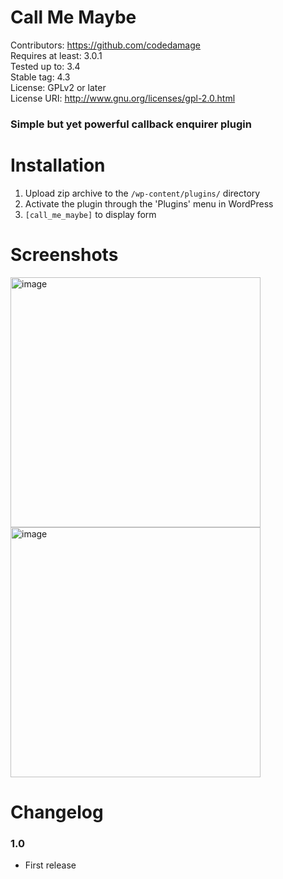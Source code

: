 # Call Me Maybe

Contributors: https://github.com/codedamage  
Requires at least: 3.0.1  
Tested up to: 3.4  
Stable tag: 4.3  
License: GPLv2 or later  
License URI: http://www.gnu.org/licenses/gpl-2.0.html

### Simple but yet powerful callback enquirer plugin

# Installation

1. Upload zip archive to the `/wp-content/plugins/` directory
2. Activate the plugin through the 'Plugins' menu in WordPress
3. `[call_me_maybe]` to display form

# Screenshots
<img alt="image" src="https://user-images.githubusercontent.com/35259313/187076783-7ae3a0a7-6aab-42de-8d95-7e36834aa2b5.png" width="400"/>
<img alt="image" src="https://user-images.githubusercontent.com/35259313/187076795-889636a6-4393-405c-b976-5d1f4aba7214.png" width="400"/>

# Changelog
### 1.0
* First release
